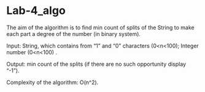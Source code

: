 # Lab-4_algo
The aim of the algorithm is to find min count of splits of the String to make each part a degree of the number (in binary system).

Input: String, which contains from “1” and “0” characters (0<n<100);
Integer number (0<n<100) .

Output: min count of the splits (if there are no such opportunity display “-1”).

Complexity of the algorithm: O(n^2).
